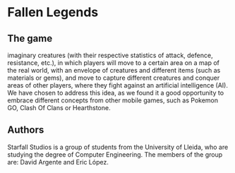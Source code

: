 # Fallen Legends

## The game
imaginary creatures (with their respective statistics of attack, defence, resistance, etc.), in which players will move to a certain area on a map of the real world, with an envelope of creatures and different items (such as materials or gems), and move to capture different creatures and conquer areas of other players, where they fight against an artificial intelligence (AI).
We have chosen to address this idea, as we found it a good opportunity to embrace different concepts from other mobile games, such as Pokemon GO, Clash Of Clans or Hearthstone.

## Authors
Starfall Studios is a group of students from the University of Lleida, who are studying the degree of Computer Engineering. The members of the group are: David Argente and Eric López.